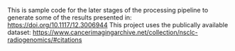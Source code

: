This is sample code for the later stages of the processing pipeline to generate some of the results presented in: https://doi.org/10.1117/12.3006944
This project uses the publically available dataset: https://www.cancerimagingarchive.net/collection/nsclc-radiogenomics/#citations
